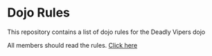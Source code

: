 Dojo Rules
==========

This repository contains a list of dojo rules for the Deadly Vipers dojo

All members should read the rules. [Click here](https://github.com/deadlyvipers)

